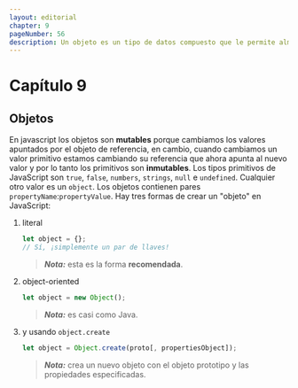 ```yaml
---
layout: editorial
chapter: 9
pageNumber: 56
description: Un objeto es un tipo de datos compuesto que le permite almacenar y organizar múltiples valores (propiedades) como pares clave-valor. Es una estructura de datos fundamental en el lenguaje y se usa ampliamente para representar datos complejos y crear entidades estructuradas.
---
```


# Capítulo 9

## Objetos

En javascript los objetos son **mutables** porque cambiamos los valores apuntados por el objeto de referencia, en cambio, cuando cambiamos un valor primitivo estamos cambiando su referencia que ahora apunta al nuevo valor y por lo tanto los primitivos son **inmutables**. Los tipos primitivos de JavaScript son `true`, `false`, `numbers`, `strings`, `null` e `undefined`. Cualquier otro valor es un `object`. Los objetos contienen pares `propertyName`:`propertyValue`. Hay tres formas de crear un "objeto" en JavaScript:

1. literal

    ```javascript
    let object = {};
    // Sí, ¡simplemente un par de llaves!
    ```

    > _**Nota:**_ esta es la forma **recomendada**.
2. object-oriented

    ```javascript
    let object = new Object();
    ```

    > _**Nota:**_ es casi como Java.
3. y usando `object.create`

    ```javascript
    let object = Object.create(proto[, propertiesObject]);
    ```

    > _**Nota:**_ crea un nuevo objeto con el objeto prototipo y las propiedades especificadas.
